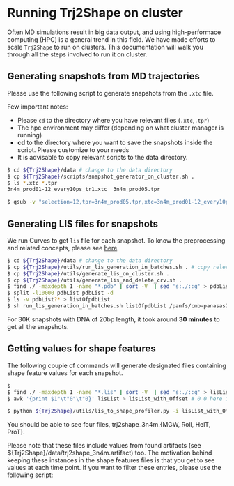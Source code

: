 # Running Trj2Shape on cluster

Often MD simulations result in big data output, and using high-performace
computing (HPC) is a general trend in this field. We have made efforts to scale
`Trj2Shape` to run on clusters. This documentation will walk you through all
the steps involved to run it on cluster.


## Generating snapshots from MD trajectories

Please use the following script to generate snapshots from the `.xtc` file.

Few important notes: 

- Please `cd` to the directory where you have relevant files (`.xtc`,`.tpr`)
- The hpc environment may differ (depending on what cluster manager is running)
- **cd** to the directory where you want to save the snapshots inside the
  script. Please customize to your needs
- It is advisable to copy relevant scripts to the data directory. 

```bash
$ cd ${Trj2Shape}/data # change to the data directory 
$ cp ${Trj2Shape}/scripts/snapshot_generator_on_cluster.sh .
$ ls *.xtc *.tpr
3n4m_prod01-12_every10ps_tr1.xtc  3n4m_prod05.tpr

$ qsub -v "selection=12,tpr=3n4m_prod05.tpr,xtc=3n4m_prod01-12_every10ps_tr1.xtc,skip=0" snapshot_generator_on_cluster.sh 
```

## Generating LIS files for snapshots

We run Curves to get `lis` file for each snapshot. To know the preprocessing
and related concepts, please see [here](./Curves.processing.md).

```bash
$ cd ${Trj2Shape}/data # change to the data directory 
$ cp ${Trj2Shape}/utils/run_lis_generation_in_batches.sh . # copy relevant scripts to the data directory 
$ cp ${Trj2Shape}/utils/generate_lis_on_cluster.sh .
$ cp ${Trj2Shape}/utils/generate_lis_and_delete_crv.sh . 
$ find ./ -maxdepth 1 -name "*.pdb" | sort -V  | sed 's:./::g' > pdbList 
$ split -l10000 pdbList pdbList -d 
$ ls -v pdbList?* > listOfpdbList
$ sh run_lis_generation_in_batches.sh listOfpdbList /panfs/cmb-panasas2/satyanar/workplace/tools/Curve/Cur5

```
For 30K snapshots with DNA of 20bp length, it took around **30 minutes** to get all the snapshots. 


## Getting values for shape features

The following couple of commands will generate designated files containing shape feature values for each snapshot.
```bash
$ 
$ find ./ -maxdepth 1 -name "*.lis" | sort -V  | sed 's:./::g' > lisList
$ awk '{print $1"\t"0"\t"0}' lisList > lisList_with_Offset # 0 0 here is basically saying do not chop off any information from either ends of sequence while processing.

$ python ${Trj2Shape}/utils/lis_to_shape_profiler.py -i lisList_with_Offset -c ${Trj2Shape}/utils/artifact.yaml -w trj2shape_3n4m
```

You should be able to see four files, trj2shape\_3n4m.{MGW, Roll, HelT, ProT}. 

Please note that these files include values from found artifacts (see
${Trj2Shape}/data/trj2shape_3n4m.artifact) too. The motivation behind keeping
these instances in the shape features files is that you get to see values at
each time point. If you want to filter these entries, please use the following
script:



